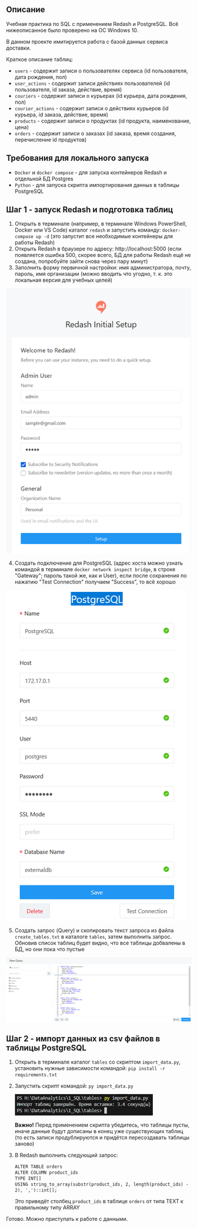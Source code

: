 ## Описание
Учебная практика по SQL с применением Redash и PostgreSQL. Всё нижеописанное было проверено на ОС Windows 10.

В данном проекте имитируется работа с базой данных сервиса доставки.

Краткое описание таблиц:
- `users` - содержит записи о пользователях сервиса (id пользователя, дата рождения, пол)
- `user_actions` - содержит записи действиях пользователей (id пользователя, id заказа, действие, время)
- `couriers` - содержит записи о курьерах (id курьера, дата рождения, пол)
- `courier_actions` - содержит записи о действиях курьеров (id курьера, id заказа, действие, время)
- `products` - содержит записи о продуктах (id продукта, наименование, цена)
- `orders` - содержит записи о заказах (id заказа, время создания, перечисление id продуктов)

## Требования для локального запуска
- `Docker` и `docker compose` - для запуска контейнеров Redash и отдельной БД Postgres
- `Python` - для запуска скрипта импортирования данных в таблицы PostgreSQL

## Шаг 1 - запуск Redash и подготовка таблиц
1) Открыть в терминале (например, в терминале Windows PowerShell, Docker или VS Code) каталог `redash` и запустить команду: 
` docker-compose up -d ` (это запустит все необходимые контейнеры для работы Redash)
2) Открыть Redash в браузере по адресу: http://localhost:5000 (если появляется ошибка 500, скорее всего, БД для работы Redash ещё не создана, попробуйте зайти снова через пару минут)
3) Заполнить форму первичной настройки: имя администратора, почту, пароль, имя организации (можно вводить что угодно, т. к. это локальная версия для учебных целей)

![Инициализация Redash](./img/01_redash_initial.png)

4) Создать подключение для PostgreSQL (адрес хоста можно узнать командой в терминале ` docker network inspect bridge `, в строке "Gateway"; пароль такой же, как и User), если после сохранения по нажатию "Test Connection" получаем "Success", то всё хорошо

![Создание подключения PostgreSQL](./img/02_redash_postgres_conn.png)

5) Создать запрос (Query) и скопировать текст запроса из файла `create_tables.txt` в каталоге `tables`, затем выполнить запрос. Обновив список таблиц будет видно, что все таблицы добвалены в БД, но они пока что пустые

![Создание таблиц через запрос](./img/03_redash_create_tables_query.png)

## Шаг 2 - импорт данных из csv файлов в таблицы PostgreSQL
1) Открыть в терминале каталог `tables` со скриптом `import_data.py`, установить нужные зависимости командой: 
    ` pip install -r requirements.txt `

2) Запустить скрипт командой: 
    ` py import_data.py `

    
    ![Скрипт импорта](./img/04_python_import_data.png)

    **Важно!** Перед применением скрипта убедитесь, что таблицы пусты, иначе данные будут дописаны в конец уже существующих таблиц (то есть записи продублируются и придётся пересоздавать таблицы заново)

3) В Redash выполнить следующий запрос:
    ``` 
    ALTER TABLE orders 
    ALTER COLUMN product_ids
    TYPE INT[]
    USING string_to_array(substr(product_ids, 2, length(product_ids) - 2), ',')::int[]; 
    ```
    Это приведёт столбец `product_ids` в таблице `orders` от типа TEXT к правильному типу ARRAY

Готово. Можно приступать к работе с данными.